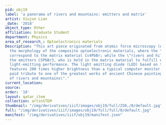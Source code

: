```yaml
---
pid: obj19
label: 'a panorama of rivers and mountains: emitters and matrix'
artist: Xiujun Lian
_date: '2018'
object_type: Other
affiliation: Graduate Student
department: Physics
area_of_research_: Optoelectronics materials
Description: "This art piece originated from atomic force microscopy (AFM) showing
  the morphology of the composite optoelectronic materials, where the \"mountains\"
  correspond to the matrix material Cs4PbBr; while the \"rivers and hills\" represent
  the emitters CSPbBr3, who is held in the matrix material to fulfill extraordinary
  light-emitting performance. The light emitting diode (LED) based on this material
  features 200 times higher brightness than a typical computer monitor.\n \n The author
  paid tribute to one of the greatest works of ancient Chinese painting \"a panorama
  of rivers and mountains\"."
current_location: 
source: 
order: '18'
layout: qatar_item
collection: artinSTEM
thumbnail: "/img/derivatives/iiif/images/obj19/full/250,/0/default.jpg"
full: "/img/derivatives/iiif/images/obj19/full/full/0/default.jpg"
manifest: "/img/derivatives/iiif/obj19/manifest.json"
---
```

